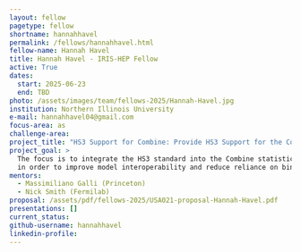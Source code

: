 ```yaml
---
layout: fellow
pagetype: fellow
shortname: hannahhavel
permalink: /fellows/hannahhavel.html
fellow-name: Hannah Havel
title: Hannah Havel - IRIS-HEP Fellow
active: True
dates:
  start: 2025-06-23
  end: TBD
photo: /assets/images/team/fellows-2025/Hannah-Havel.jpg
institution: Northern Illinois University
e-mail: hannahhavel04@gmail.com
focus-area: as
challenge-area:
project_title: "HS3 Support for Combine: Provide HS3 Support for the Combine Statistical Analysis Tool"
project_goal: >
  The focus is to integrate the HS3 standard into the Combine statistical analysis tool, widely used across the CMS collaboration,
  in order to improve model interoperability and reduce reliance on binary files while maintaining compatibility with existing workflows.
mentors:
  - Massimiliano Galli (Princeton)
  - Nick Smith (Fermilab)
proposal: /assets/pdf/fellows-2025/USA021-proposal-Hannah-Havel.pdf
presentations: []
current_status:
github-username: hannahhavel
linkedin-profile:
---
```

